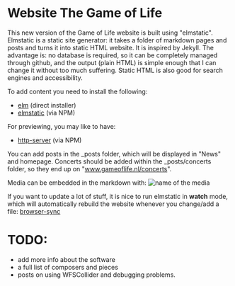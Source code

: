# Website The Game of Life

This new version of the Game of Life website is built using "elmstatic". Elmstatic is a static site generator: it takes a folder of markdown pages and posts and turns it into static HTML website. It is inspired by Jekyll. The advantage is: no database is required, so it can be completely managed through github, and the output (plain HTML) is simple enough that I can change it without too much suffering. Static HTML is also good for search engines and accessibility.

To add content you need to install the following:

- [elm](https://guide.elm-lang.org/install/elm.html) (direct installer)
- [elmstatic](https://korban.net/elm/elmstatic/) (via NPM)

For previewing, you may like to have:

- [http-server](https://www.npmjs.com/package/http-server) (via NPM)

You can add posts in the _posts folder, which will be displayed in "News" and
homepage. Concerts should be added within the _posts/concerts folder, so they
end up on "www.gameoflife.nl/concerts".

Media can be embedded in the markdown with:
![name of the media](/img/filename.jpg)


If you want to update a lot of stuff, it is nice to run elmstatic in __watch__ mode, which will automatically rebuild the website whenever you change/add a file:
[browser-sync](https://www.npmjs.com/package/browser-sync)

# TODO:

- add more info about the software
- a full list of composers and pieces
- posts on using WFSCollider and debugging problems.

